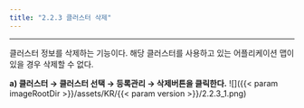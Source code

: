 ```yaml
---
title: "2.2.3 클러스터 삭제"
---
```


---
클러스터 정보를 삭제하는 기능이다. 해당 클러스터를 사용하고 있는 어플리케이션 맵이 있을 경우 삭제할 수 없다.

**a) 클러스터 → 클러스터 선택 → 등록관리 → 삭제버튼을 클릭한다.**
![]({{< param imageRootDir >}}/assets/KR/{{< param version >}}/2.2.3_1.png)
